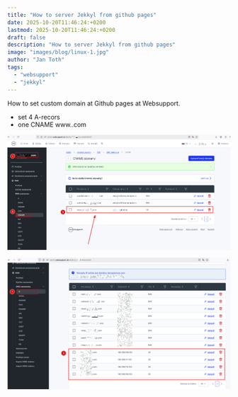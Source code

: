 ```yaml
---
title: "How to server Jekkyl from github pages"
date: 2025-10-20T11:46:24:+0200
lastmod: 2025-10-20T11:46:24:+0200
draft: false
description: "How to server Jekkyl from github pages"
image: "images/blog/linux-1.jpg"
author: "Jan Toth"
tags:
  - "websupport"
  - "jekkyl"
---
```


How to set custom domain at Github pages at Websupport.

- set 4 A-recors
- one CNAME www.<domain>.com

![Image](images/blog/ws-1.png)

![Image](images/blog/ws-2.png)
